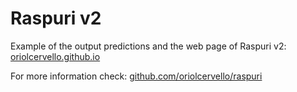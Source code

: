 # Raspuri v2

Example of the output predictions and the web page of Raspuri v2: [oriolcervello.github.io](https://oriolcervello.github.io/)

For more information check: [github.com/oriolcervello/raspuri](https://github.com/oriolcervello/raspuri)
